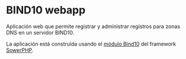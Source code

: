 BIND10 webapp
=============

Aplicación web que permite registrar y administrar registros para zonas DNS en un servidor BIND10.

La aplicación está construída usando el [módulo Bind10](https://github.com/SowerPHP/Bind10) del framework [SowerPHP](http://sowerphp.org).
